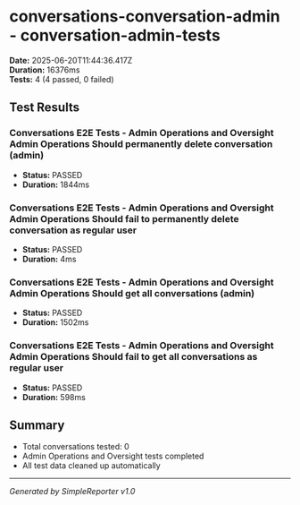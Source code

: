 # conversations-conversation-admin - conversation-admin-tests

**Date:** 2025-06-20T11:44:36.417Z  
**Duration:** 16376ms  
**Tests:** 4 (4 passed, 0 failed)

## Test Results


### Conversations E2E Tests - Admin Operations and Oversight Admin Operations Should permanently delete conversation (admin)
- **Status:** PASSED
- **Duration:** 1844ms



### Conversations E2E Tests - Admin Operations and Oversight Admin Operations Should fail to permanently delete conversation as regular user
- **Status:** PASSED
- **Duration:** 4ms



### Conversations E2E Tests - Admin Operations and Oversight Admin Operations Should get all conversations (admin)
- **Status:** PASSED
- **Duration:** 1502ms



### Conversations E2E Tests - Admin Operations and Oversight Admin Operations Should fail to get all conversations as regular user
- **Status:** PASSED
- **Duration:** 598ms



## Summary

- Total conversations tested: 0
- Admin Operations and Oversight tests completed
- All test data cleaned up automatically

---
*Generated by SimpleReporter v1.0*
